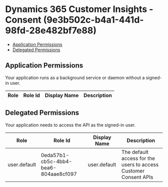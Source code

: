 # Dynamics 365 Customer Insights - Consent (9e3b502c-b4a1-441d-98fd-28e482bf7e88)
- [Application Permissions](#application-permissions)
- [Delegated Permissions](#delegated-permissions)

## Application Permissions
Your application runs as a background service or daemon without a signed-in user.

| Role | Role Id | Display Name | Description |
|---|---|---|---|

## Delegated Permissions
Your application needs to access the API as the signed-in user. 

| Role | Role Id | Display Name | Description |
|---|---|---|---|
| user.default | 0eda57b1-cb5c-4bb4-bea6-804aae8cf097 | user.default | The default access for the users to access Customer Consent APIs |

